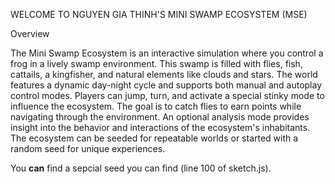 WELCOME TO NGUYEN GIA THINH'S MINI SWAMP ECOSYSTEM (MSE)

Overview 

The Mini Swamp Ecosystem is an interactive simulation where you control a frog in a lively swamp environment.
This swamp is filled with flies, fish, cattails, a kingfisher, and natural elements like clouds and stars. 
The world features a dynamic day-night cycle and supports both manual and autoplay control modes. 
Players can jump, turn, and activate a special stinky mode to influence the ecosystem. 
The goal is to catch flies to earn points while navigating through the environment. 
An optional analysis mode provides insight into the behavior and interactions of the ecosystem's inhabitants. 
The ecosystem can be seeded for repeatable worlds or started with a random seed for unique experiences.

You **can** find a sepcial seed you can find (line 100 of sketch.js).
